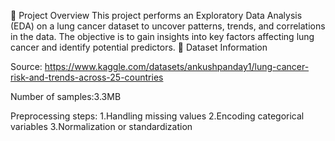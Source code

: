 📌 Project Overview
This project performs an Exploratory Data Analysis (EDA) on a lung cancer dataset to uncover patterns, trends, and correlations in the data. The objective is to gain insights into key factors affecting lung cancer and identify potential predictors.
📂 Dataset Information

Source: https://www.kaggle.com/datasets/ankushpanday1/lung-cancer-risk-and-trends-across-25-countries

Number of samples:3.3MB

Preprocessing steps:
1.Handling missing values
2.Encoding categorical variables
3.Normalization or standardization
